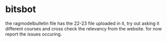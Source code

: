 # bitsbot
the ragmodelbulletin file has the 22-23 file uploaded in it, try out asking it different courses and cross check the relevancy from the website. for now report the issues occuring.
